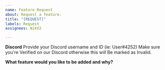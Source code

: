 ```yaml
---
name: Feature Request
about: Request a feature.
title: "[REQUEST]"
labels: Request
assignees: NikV2

---
```


**Discord**
Provide your Discord username and ID (ie: User#4252)
Make sure you're Verified on our Discord otherwise this will
Be marked as Invalid.

**What feature would you like to be added and why?**
